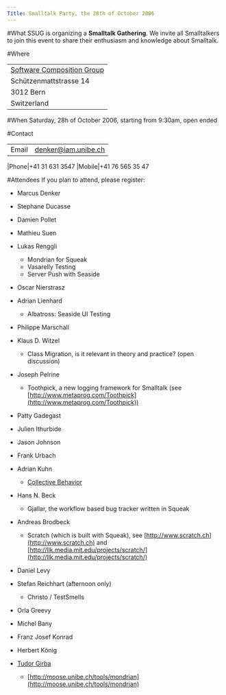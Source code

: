 ```yaml
---
Title: Smalltalk Party, the 28th of October 2006
---
```


#What
SSUG is organizing a <b>Smalltalk Gathering</b>. We invite all Smalltalkers to join this event to share their enthusiasm and knowledge about Smalltalk.

#Where 

| |
|---|
|[Software Composition Group](%base_url%/contact/maps)
|Schützenmattstrasse 14
|3012 Bern
|Switzerland

#When
Saturday, 28h of October 2006, starting from 9:30am, open ended

#Contact

| | |
|---|---|
|Email|<a href="mailto:denker@iam.unibe.ch">denker@iam.unibe.ch</a>

|Phone|\+41 31 631 3547
|Mobile|\+41 76 565 35 47

#Attendees
If you plan to attend, please register:

- Marcus Denker
- Stephane Ducasse
- Damien Pollet
- Mathieu Suen
- Lukas Renggli
	- Mondrian for Squeak
	- Vasarelly Testing
	- Server Push with Seaside

- Oscar Nierstrasz
- Adrian Lienhard
	- Albatross: Seaside UI Testing

- Philippe Marschall
- Klaus D. Witzel
	- Class Migration, is it relevant in theory and practice? (open discussion)

- Joseph Pelrine
	- Toothpick, a new logging framework for Smalltalk (see [http://www.metaprog.com/Toothpick](http://www.metaprog.com/Toothpick))

- Patty Gadegast
- Julien Ithurbide
- Jason Johnson
- Frank Urbach
- Adrian Kuhn
	-  [Collective Behavior](%base_url%/wiki/alumni/adriankuhn/weirdsmalltalk/collectivebehavior)

- Hans N. Beck
	- Gjallar, the workflow based bug tracker written in Squeak

- Andreas Brodbeck
	- Scratch (which is built with Squeak), see [http://www.scratch.ch](http://www.scratch.ch) and [http://llk.media.mit.edu/projects/scratch/](http://llk.media.mit.edu/projects/scratch/)

- Daniel Levy
-  Stefan Reichhart (afternoon only)
	-  Christo / TestSmells

- Orla Greevy
- Michel Bany
- Franz Josef Konrad
- Herbert König
- [Tudor Girba](%base_url%/staff/tudorgirba)
	- [http://moose.unibe.ch/tools/mondrian](http://moose.unibe.ch/tools/mondrian)

